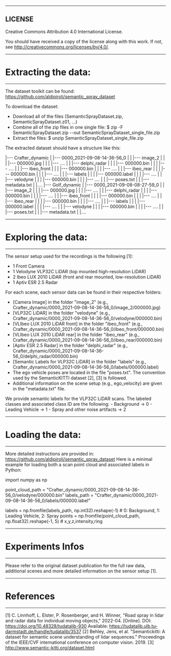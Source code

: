 ---------------------------------------------------
LICENSE
---------------------------------------------------
Creative Commons Attribution 4.0 International License.

You should have received a copy of the license along with this
work. If not, see <http://creativecommons.org/licenses/by/4.0/>.


---------------------------------------------------
# Extracting the data:
---------------------------------------------------
The dataset toolkit can be found: https://github.com/aldipiroli/semantic_spray_dataset

To download the dataset:
- Download all of the files (SemanticSprayDataset.zip, SemanticSprayDataset.z01, ...)
- Combine all of the zip files in one single file:
  $ zip -F SemanticSprayDataset.zip --out SemanticSprayDataset_single_file.zip
- Extract the files:
  $ unzip SemanticSprayDataset_single_file.zip

The extracted dataset should have a structure like this:

|--- Crafter_dynamic
|   |--- 0000_2021-09-08-14-36-56_0
|   |   |--- image_2
|   |   |   |--- 000000.jpg
|   |   |   |--- ....
|   |   |--- delphi_radar
|   |   |   |--- 000000.bin
|   |   |   |--- ....
|   |   |--- ibeo_front
|   |   |   |--- 000000.bin
|   |   |   |--- ....
|   |   |--- ibeo_rear
|   |   |   |--- 000000.bin
|   |   |   |--- ....
|   |   |--- labels
|   |   |   |--- 000000.label
|   |   |   |--- ....
|   |   |--- velodyne
|   |   |   |--- 000000.bin
|   |   |   |--- ....
|   |   |--- poses.txt
|   |   |--- metadata.txt
|   |....
|--- Golf_dynamic
|   |--- 0000_2021-09-08-08-27-59_0
|   |   |--- image_2
|   |   |   |--- 000000.jpg
|   |   |   |--- ....
|   |   |--- delphi_radar
|   |   |   |--- 000000.bin
|   |   |   |--- ....
|   |   |--- ibeo_front
|   |   |   |--- 000000.bin
|   |   |   |--- ....
|   |   |--- ibeo_rear
|   |   |   |--- 000000.bin
|   |   |   |--- ....
|   |   |--- labels
|   |   |   |--- 000000.label
|   |   |   |--- ....
|   |   |--- velodyne
|   |   |   |--- 000000.bin
|   |   |   |--- ....
|   |   |--- poses.txt
|   |   |--- metadata.txt
|   |....

---------------------------------------------------
# Exploring the data:
---------------------------------------------------
The sensor setup used for the recordings is the following [1]:
 - 1 Front Camera
 - 1 Velodyne VLP32C LiDAR (top mounted high-resolution LiDAR)
 - 2 Ibeo LUX 2010 LiDAR (front and rear mounted, low-resolution LiDAR)
 - 1 Aptiv ESR 2.5 Radar

For each scene, each sensor data can be found in their respective folders:
- [Camera Image] in the folder "image_2" (e.g., Crafter_dynamic/0000_2021-09-08-14-36-56_0/image_2/000000.jpg)
- [VLP32C LiDAR] in the folder "velodyne" (e.g., Crafter_dynamic/0000_2021-09-08-14-36-56_0/velodyne/000000.bin)
- [VLIbeo LUX 2010 LiDAR front] in the folder "ibeo_front" (e.g., Crafter_dynamic/0000_2021-09-08-14-36-56_0/ibeo_front/000000.bin)
- [VLIbeo LUX 2010 LiDAR rear] in the folder "ibeo_rear" (e.g., Crafter_dynamic/0000_2021-09-08-14-36-56_0/ibeo_rear/000000.bin)
- [Aptiv ESR 2.5 Radar] in the folder "delphi_radar" (e.g., Crafter_dynamic/0000_2021-09-08-14-36-56_0/delphi_radar/000000.bin)
- [Semantic Labels for VLP32C LiDAR] in the folder "labels" (e.g., Crafter_dynamic/0000_2021-09-08-14-36-56_0/labels/000000.label)
- The ego vehicle poses are located in the file "poses.txt". The convention used by the SemanticKITTI dataset [2], [3] is followed.
- Additional information on the scene setup (e.g., ego_velocity) are given in the "metadata.txt" file.

We provide semantic labels for the VLP32C LiDAR scans.
The labeled classes and associated class ID are the following:
    - Background -> 0
    - Leading Vehicle -> 1
    - Spray and other noise artifacts -> 2

---------------------------------------------------
# Loading the data:
---------------------------------------------------
More detailed instructions are provided in: https://github.com/aldipiroli/semantic_spray_dataset
Here is a minimal example for loading both a scan point cloud and associated labels in Python:

import numpy as np

point_cloud_path = "Crafter_dynamic/0000_2021-09-08-14-36-56_0/velodyne/000000.bin"
labels_path = "Crafter_dynamic/0000_2021-09-08-14-36-56_0/labels/000000.label"

labels = np.fromfile(labels_path, np.int32).reshape(-1) # 0: Background, 1: Leading Vehicle, 2: Spray
points = np.fromfile(point_cloud_path, np.float32).reshape(-1, 5)  # x,y,z,intensity,ring

---------------------------------------------------
# Experiments Infos
---------------------------------------------------
Please refer to the original dataset publication for the full raw data, additional scenes and more detailed information on the sensor setup [1].

---------------------------------------------------
# References
---------------------------------------------------
[1] C. Linnhoff, L. Elster, P. Rosenberger, and H. Winner, "Road spray in lidar and radar data for individual moving objects," 2022-04. [Online].
DOI: https://doi.org/10.48328/tudatalib-930
Available: https://tudatalib.ulb.tu-darmstadt.de/handle/tudatalib/3537
[2] Behley, Jens, et al. "Semantickitti: A dataset for semantic scene understanding of lidar sequences." Proceedings of the IEEE/CVF international conference on computer vision. 2019.
[3] http://www.semantic-kitti.org/dataset.html
